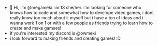 - 👋 Hi, I’m @megameki. im 18 she/her.
 i'm looking for someone who knows how to code and somewhat how to develope video games,
i dont really know too much about it myself but i have a ton of ideas and i wanna work 1 on 1 or with a few people as friends trying to learn how to create and make gamaes!
- if you're interested my discord is @owmeki
- i look forward to making friends and creating games! :D

<!---
megameki/megameki is a ✨ special ✨ repository because its `README.md` (this file) appears on your GitHub profile.
You can click the Preview link to take a look at your changes.
--->
